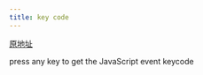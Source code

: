 ```yaml
---
title: key code
---
```


[原地址](http://keycode.info/)

<script src="/js/keycode.js"></script>
<link rel="stylesheet" href="/css/keycode.css">

<div class="display">
  <div class="wrap" aria-live="polite" aria-atomic="true">
    <p class="keycode-display"></p>
    <p class="text-display">press any key to get the JavaScript event keycode</p>
  </div>
</div>
